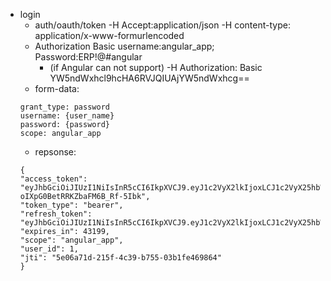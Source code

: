 * login
	* auth/oauth/token   -H Accept:application/json  -H content-type: application/x-www-formurlencoded
	* Authorization Basic username:angular_app; Password:ERP!@#angular
		* (if Angular can not support) -H Authorization: Basic YW5ndWxhcl9hcHA6RVJQIUAjYW5ndWxhcg==
	* form-data:
	```
	grant_type: password
	username: {user_name}
	password: {password}
	scope: angular_app
	```
	* repsonse:
	```
	{
    "access_token": "eyJhbGciOiJIUzI1NiIsInR5cCI6IkpXVCJ9.eyJ1c2VyX2lkIjoxLCJ1c2VyX25hbWUiOiJ0ZXN0ZXIxQGdtYWlsLmNvbSIsInNjb3BlIjpbImFuZ3VsYXJfYXBwIl0sImV4cCI6MTUzMDI0NTIyMCwiYXV0aG9yaXRpZXMiOlsidXNlcl9DUkVBVEUiLCJ1c2VyX1VQREFURSIsInVzZXJfREVMRVRFIiwidXNlcl9SRUFEIl0sImp0aSI6IjVlMDZhNzFkLTIxNWYtNGMzOS1iNzU1LTAzYjFmZTQ2OTg2NCIsImNsaWVudF9pZCI6ImFuZ3VsYXJfYXBwIn0.Z0ZCycbt4tqlrDt-oIXpG0BetRRKZbaFM6B_Rf-5Ibk",
    "token_type": "bearer",
    "refresh_token": "eyJhbGciOiJIUzI1NiIsInR5cCI6IkpXVCJ9.eyJ1c2VyX2lkIjoxLCJ1c2VyX25hbWUiOiJ0ZXN0ZXIxQGdtYWlsLmNvbSIsInNjb3BlIjpbImFuZ3VsYXJfYXBwIl0sImF0aSI6IjVlMDZhNzFkLTIxNWYtNGMzOS1iNzU1LTAzYjFmZTQ2OTg2NCIsImV4cCI6MTUzMjc5NDAyMCwiYXV0aG9yaXRpZXMiOlsidXNlcl9DUkVBVEUiLCJ1c2VyX1VQREFURSIsInVzZXJfREVMRVRFIiwidXNlcl9SRUFEIl0sImp0aSI6IjBhZTIyNTRiLWYyNTItNDNmMi1hZTc0LTIzYWVkNzVmNGY4YiIsImNsaWVudF9pZCI6ImFuZ3VsYXJfYXBwIn0.8S8dKiw9KDWi1t27wf1i1VMwfGGlmlXY_1hem99Yfi8",
    "expires_in": 43199,
    "scope": "angular_app",
    "user_id": 1,
    "jti": "5e06a71d-215f-4c39-b755-03b1fe469864"
	}
	```
